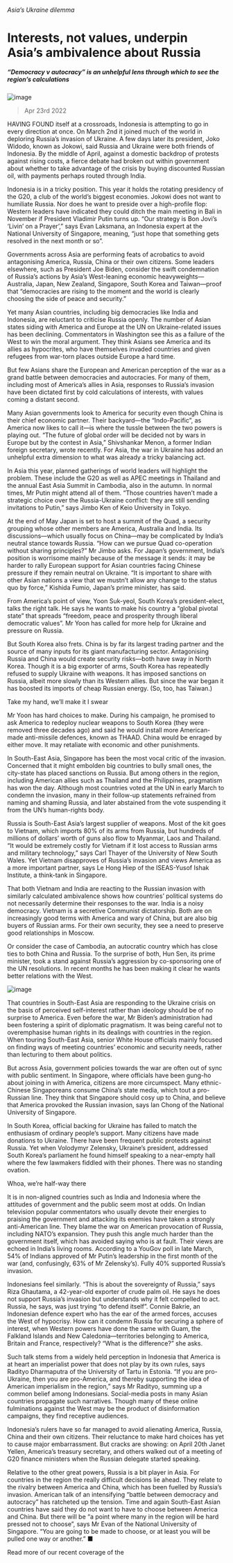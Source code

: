 ###### Asia’s Ukraine dilemma
# Interests, not values, underpin Asia’s ambivalence about Russia 
##### “Democracy v autocracy” is an unhelpful lens through which to see the region’s calculations 
![image](images/20220423_ASD001_0.jpg) 
> Apr 23rd 2022 
HAVING FOUND itself at a crossroads, Indonesia is attempting to go in every direction at once. On March 2nd it joined much of the world in deploring Russia’s invasion of Ukraine. A few days later its president, Joko Widodo, known as Jokowi, said Russia and Ukraine were both friends of Indonesia. By the middle of April, against a domestic backdrop of protests against rising costs, a fierce debate had broken out within government about whether to take advantage of the crisis by buying discounted Russian oil, with payments perhaps routed through India.
Indonesia is in a tricky position. This year it holds the rotating presidency of the G20, a club of the world’s biggest economies. Jokowi does not want to humiliate Russia. Nor does he want to preside over a high-profile flop: Western leaders have indicated they could ditch the main meeting in Bali in November if President Vladimir Putin turns up. “Our strategy is Bon Jovi’s ‘Livin’ on a Prayer’,” says Evan Laksmana, an Indonesia expert at the National University of Singapore, meaning, “just hope that something gets resolved in the next month or so”.

Governments across Asia are performing feats of acrobatics to avoid antagonising America, Russia, China or their own citizens. Some leaders elsewhere, such as President Joe Biden, consider the swift condemnation of Russia’s actions by Asia’s West-leaning economic heavyweights—Australia, Japan, New Zealand, Singapore, South Korea and Taiwan—proof that “democracies are rising to the moment and the world is clearly choosing the side of peace and security.”
Yet many Asian countries, including big democracies like India and Indonesia, are reluctant to criticise Russia openly. The number of Asian states siding with America and Europe at the UN on Ukraine-related issues has been declining. Commentators in Washington see this as a failure of the West to win the moral argument. They think Asians see America and its allies as hypocrites, who have themselves invaded countries and given refugees from war-torn places outside Europe a hard time.
But few Asians share the European and American perception of the war as a grand battle between democracies and autocracies. For many of them, including most of America’s allies in Asia, responses to Russia’s invasion have been dictated first by cold calculations of interests, with values coming a distant second.
Many Asian governments look to America for security even though China is their chief economic partner. Their backyard—the “Indo-Pacific”, as America now likes to call it—is where the tussle between the two powers is playing out. “The future of global order will be decided not by wars in Europe but by the contest in Asia,” Shivshankar Menon, a former Indian foreign secretary, wrote recently. For Asia, the war in Ukraine has added an unhelpful extra dimension to what was already a tricky balancing act.
In Asia this year, planned gatherings of world leaders will highlight the problem. These include the G20 as well as APEC meetings in Thailand and the annual East Asia Summit in Cambodia, also in the autumn. In normal times, Mr Putin might attend all of them. “Those countries haven’t made a strategic choice over the Russia-Ukraine conflict: they are still sending invitations to Putin,” says Jimbo Ken of Keio University in Tokyo.
At the end of May Japan is set to host a summit of the Quad, a security grouping whose other members are America, Australia and India. Its discussions—which usually focus on China—may be complicated by India’s neutral stance towards Russia. “How can we pursue Quad co-operation without sharing principles?” Mr Jimbo asks. For Japan’s government, India’s position is worrisome mainly because of the message it sends: it may be harder to rally European support for Asian countries facing Chinese pressure if they remain neutral on Ukraine. “It is important to share with other Asian nations a view that we mustn’t allow any change to the status quo by force,” Kishida Fumio, Japan’s prime minister, has said.
From America’s point of view, Yoon Suk-yeol, South Korea’s president-elect, talks the right talk. He says he wants to make his country a “global pivotal state” that spreads “freedom, peace and prosperity through liberal democratic values”. Mr Yoon has called for more help for Ukraine and pressure on Russia.
But South Korea also frets. China is by far its largest trading partner and the source of many inputs for its giant manufacturing sector. Antagonising Russia and China would create security risks—both have sway in North Korea. Though it is a big exporter of arms, South Korea has repeatedly refused to supply Ukraine with weapons. It has imposed sanctions on Russia, albeit more slowly than its Western allies. But since the war began it has boosted its imports of cheap Russian energy. (So, too, has Taiwan.)
Take my hand, we’ll make it I swear
Mr Yoon has hard choices to make. During his campaign, he promised to ask America to redeploy nuclear weapons to South Korea (they were removed three decades ago) and said he would install more American-made anti-missile defences, known as THAAD. China would be enraged by either move. It may retaliate with economic and other punishments.
In South-East Asia, Singapore has been the most vocal critic of the invasion. Concerned that it might embolden big countries to bully small ones, the city-state has placed sanctions on Russia. But among others in the region, including American allies such as Thailand and the Philippines, pragmatism has won the day. Although most countries voted at the UN in early March to condemn the invasion, many in their follow-up statements refrained from naming and shaming Russia, and later abstained from the vote suspending it from the UN’s human-rights body.
Russia is South-East Asia’s largest supplier of weapons. Most of the kit goes to Vietnam, which imports 80% of its arms from Russia, but hundreds of millions of dollars’ worth of guns also flow to Myanmar, Laos and Thailand. “It would be extremely costly for Vietnam if it lost access to Russian arms and military technology,” says Carl Thayer of the University of New South Wales. Yet Vietnam disapproves of Russia’s invasion and views America as a more important partner, says Le Hong Hiep of the ISEAS-Yusof Ishak Institute, a think-tank in Singapore.
That both Vietnam and India are reacting to the Russian invasion with similarly calculated ambivalence shows how countries’ political systems do not necessarily determine their responses to the war. India is a noisy democracy. Vietnam is a secretive Communist dictatorship. Both are on increasingly good terms with America and wary of China, but are also big buyers of Russian arms. For their own security, they see a need to preserve good relationships in Moscow.
Or consider the case of Cambodia, an autocratic country which has close ties to both China and Russia. To the surprise of both, Hun Sen, its prime minister, took a stand against Russia’s aggression by co-sponsoring one of the UN resolutions. In recent months he has been making it clear he wants better relations with the West.
![image](images/20220423_ASM964.png) 

That countries in South-East Asia are responding to the Ukraine crisis on the basis of perceived self-interest rather than ideology should be of no surprise to America. Even before the war, Mr Biden’s administration had been fostering a spirit of diplomatic pragmatism. It was being careful not to overemphasise human rights in its dealings with countries in the region. When touring South-East Asia, senior White House officials mainly focused on finding ways of meeting countries’ economic and security needs, rather than lecturing to them about politics.
But across Asia, government policies towards the war are often out of sync with public sentiment. In Singapore, where officials have been gung-ho about joining in with America, citizens are more circumspect. Many ethnic-Chinese Singaporeans consume China’s state media, which tout a pro-Russian line. They think that Singapore should cosy up to China, and believe that America provoked the Russian invasion, says Ian Chong of the National University of Singapore.
In South Korea, official backing for Ukraine has failed to match the enthusiasm of ordinary people’s support. Many citizens have made donations to Ukraine. There have been frequent public protests against Russia. Yet when Volodymyr Zelensky, Ukraine’s president, addressed South Korea’s parliament he found himself speaking to a near-empty hall where the few lawmakers fiddled with their phones. There was no standing ovation.
Whoa, we’re half-way there
It is in non-aligned countries such as India and Indonesia where the attitudes of government and the public seem most at odds. On Indian television popular commentators who usually devote their energies to praising the government and attacking its enemies have taken a strongly anti-American line. They blame the war on American provocation of Russia, including NATO’s expansion. They push this angle much harder than the government itself, which has avoided saying who is at fault. Their views are echoed in India’s living rooms. According to a YouGov poll in late March, 54% of Indians approved of Mr Putin’s leadership in the first month of the war (and, confusingly, 63% of Mr Zelensky’s). Fully 40% supported Russia’s invasion.
Indonesians feel similarly. “This is about the sovereignty of Russia,” says Riza Ghautama, a 42-year-old exporter of crude palm oil. He says he does not support Russia’s invasion but understands why it felt compelled to act. Russia, he says, was just trying “to defend itself”. Connie Bakrie, an Indonesian defence expert who has the ear of the armed forces, accuses the West of hypocrisy. How can it condemn Russia for securing a sphere of interest, when Western powers have done the same with Guam, the Falkland Islands and New Caledonia—territories belonging to America, Britain and France, respectively? “What is the difference?” she asks.
Such talk stems from a widely held perception in Indonesia that America is at heart an imperialist power that does not play by its own rules, says Radityo Dharmaputra of the University of Tartu in Estonia. “If you are pro-Ukraine, then you are pro-America, and thereby supporting the idea of American imperialism in the region,” says Mr Radityo, summing up a common belief among Indonesians. Social-media posts in many Asian countries propagate such narratives. Though many of these online fulminations against the West may be the product of disinformation campaigns, they find receptive audiences.
Indonesia’s rulers have so far managed to avoid alienating America, Russia, China and their own citizens. Their reluctance to make hard choices has yet to cause major embarrassment. But cracks are showing: on April 20th Janet Yellen, America’s treasury secretary, and others walked out of a meeting of G20 finance ministers when the Russian delegate started speaking.
Relative to the other great powers, Russia is a bit player in Asia. For countries in the region the really difficult decisions lie ahead. They relate to the rivalry between America and China, which has been fuelled by Russia’s invasion. American talk of an intensifying “battle between democracy and autocracy” has ratcheted up the tension. Time and again South-East Asian countries have said they do not want to have to choose between America and China. But there will be “a point where many in the region will be hard pressed not to choose”, says Mr Evan of the National University of Singapore. “You are going to be made to choose, or at least you will be pulled one way or another.” ■
Read more of our recent coverage of the 
